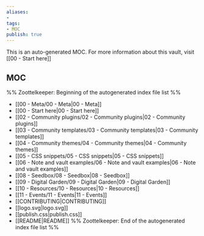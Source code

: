 ```yaml
---
aliases:
- 
tags:
- MOC
publish: true
---
```


This is an auto-generated MOC. For more information about this vault, visit [[00 - Start here]]

## MOC

%% Zoottelkeeper: Beginning of the autogenerated index file list  %%
-  [[00 - Meta/00 - Meta|00 - Meta]]
-  [[00 - Start here|00 - Start here]]
-  [[02 - Community plugins/02 - Community plugins|02 - Community plugins]]
-  [[03 - Community templates/03 - Community templates|03 - Community templates]]
-  [[04 - Community themes/04 - Community themes|04 - Community themes]]
-  [[05 - CSS snippets/05 - CSS snippets|05 - CSS snippets]]
-  [[06 - Note and vault examples/06 - Note and vault examples|06 - Note and vault examples]]
-  [[08 - Seedbox/08 - Seedbox|08 - Seedbox]]
-  [[09 - Digital Garden/09 - Digital Garden|09 - Digital Garden]]
-  [[10 - Resources/10 - Resources|10 - Resources]]
-  [[11 - Events/11 - Events|11 - Events]]
-  [[CONTRIBUTING|CONTRIBUTING]]
-  [[logo.svg|logo.svg]]
-  [[publish.css|publish.css]]
-  [[README|README]]
%% Zoottelkeeper: End of the autogenerated index file list  %%

